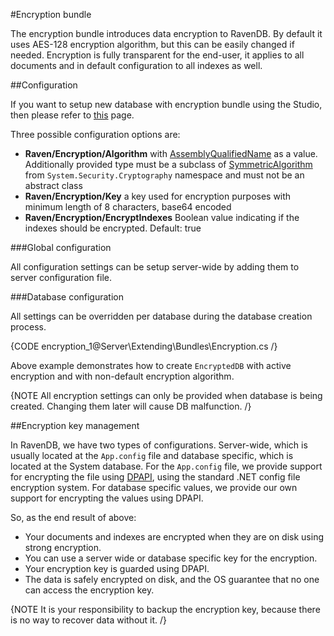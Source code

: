 ﻿#Encryption bundle

The encryption bundle introduces data encryption to RavenDB. By default it uses AES-128 encryption algorithm, but this can be easily changed if needed. Encryption is fully transparent for the end-user, it applies to all documents and in default configuration to all indexes as well.

##Configuration

If you want to setup new database with encryption bundle using the Studio, then please refer to [this](../../studio/Bundles/encryption) page.

Three possible configuration options are:   
* **Raven/Encryption/Algorithm** with [AssemblyQualifiedName](http://msdn.microsoft.com/en-us/library/system.type.assemblyqualifiedname.aspx) as a value. Additionally provided type must be a subclass of [SymmetricAlgorithm](http://msdn.microsoft.com/en-us/library/system.security.cryptography.symmetricalgorithm.aspx) from `System.Security.Cryptography` namespace and must not be an abstract class    
* **Raven/Encryption/Key** a key used for encryption purposes with minimum length of 8 characters, base64 encoded    
* **Raven/Encryption/EncryptIndexes** Boolean value indicating if the indexes should be encrypted. Default: true   

###Global configuration

All configuration settings can be setup server-wide by adding them to server configuration file.

###Database configuration

All settings can be overridden per database during the database creation process.

{CODE encryption_1@Server\Extending\Bundles\Encryption.cs /}

Above example demonstrates how to create `EncryptedDB` with active encryption and with non-default encryption algorithm.

{NOTE All encryption settings can only be provided when database is being created. Changing them later will cause DB malfunction. /}

##Encryption key management

In RavenDB, we have two types of configurations. Server-wide, which is usually located at the `App.config` file and database specific, which is located at the System database. For the `App.config` file, we provide support for encrypting the file using [DPAPI](http://en.wikipedia.org/wiki/Data_Protection_API), using the standard .NET config file encryption system. For database specific values, we provide our own support for encrypting the values using DPAPI.

So, as the end result of above:    
*	Your documents and indexes are encrypted when they are on disk using strong encryption.    
*	You can use a server wide or database specific key for the encryption.   
*	Your encryption key is guarded using DPAPI.   
*	The data is safely encrypted on disk, and the OS guarantee that no one can access the encryption key.   

{NOTE It is your responsibility to backup the encryption key, because there is no way to recover data without it. /}
